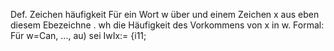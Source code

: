 
Def. Zeichen häufigkeit
Für ein Wort w über und einem Zeichen x aus eben diesem Ebezeichne
. wh die Häufigkeit des Vorkommens von x in w.
Formal: Für w=Can, ..., au) sei IwIx:= {i11;
